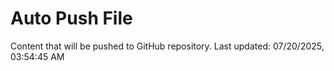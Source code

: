# Auto Push File

Content that will be pushed to GitHub repository.
Last updated: 07/20/2025, 03:54:45 AM